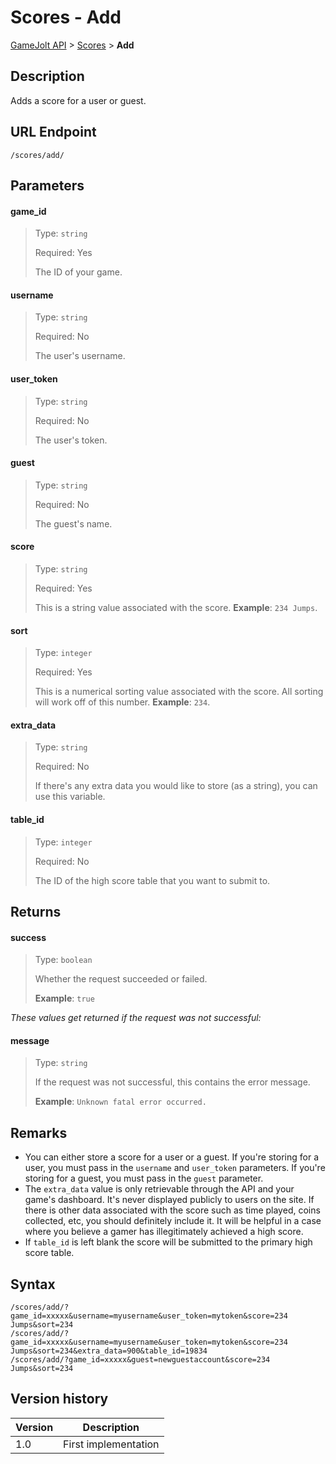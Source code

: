 # Scores - Add

[GameJolt API](../../index.md) > [Scores](index.md) > __Add__

## Description

Adds a score for a user or guest.

## URL Endpoint

```
/scores/add/
```

## Parameters

#### game_id
> Type: `string`
>
> Required: Yes
>
> The ID of your game.

#### username
> Type: `string`
>
> Required: No
>
> The user's username.

#### user_token
> Type: `string`
>
> Required: No
>
> The user's token.

#### guest
> Type: `string`
>
> Required: No
>
> The guest's name.

#### score
> Type: `string`
>
> Required: Yes
>
> This is a string value associated with the score. __Example__: `234 Jumps`.

#### sort
> Type: `integer`
>
> Required: Yes
>
> This is a numerical sorting value associated with the score. All sorting will work off of this number. __Example__: `234`.

#### extra_data
> Type: `string`
>
> Required: No
>
> If there's any extra data you would like to store (as a string), you can use this variable.

#### table_id
> Type: `integer`
>
> Required: No
>
> The ID of the high score table that you want to submit to.

## Returns

#### success
> Type: `boolean`
>
> Whether the request succeeded or failed.
>
> __Example__: `true`

_These values get returned if the request was not successful:_

#### message
> Type: `string`
>
> If the request was not successful, this contains the error message.
>
> __Example__: `Unknown fatal error occurred.`

## Remarks

- You can either store a score for a user or a guest. If you're storing for a user, you must pass in the `username` and `user_token` parameters. If you're storing for a guest, you must pass in the `guest` parameter.
- The `extra_data` value is only retrievable through the API and your game's dashboard. It's never displayed publicly to users on the site. If there is other data associated with the score such as time played, coins collected, etc, you should definitely include it. It will be helpful in a case where you believe a gamer has illegitimately achieved a high score.
- If `table_id` is left blank the score will be submitted to the primary high score table.

## Syntax

```
/scores/add/?game_id=xxxxx&username=myusername&user_token=mytoken&score=234 Jumps&sort=234
/scores/add/?game_id=xxxxx&username=myusername&user_token=mytoken&score=234 Jumps&sort=234&extra_data=900&table_id=19834
/scores/add/?game_id=xxxxx&guest=newguestaccount&score=234 Jumps&sort=234
```

## Version history

Version		 | Description
---			 | ---
1.0			 | First implementation